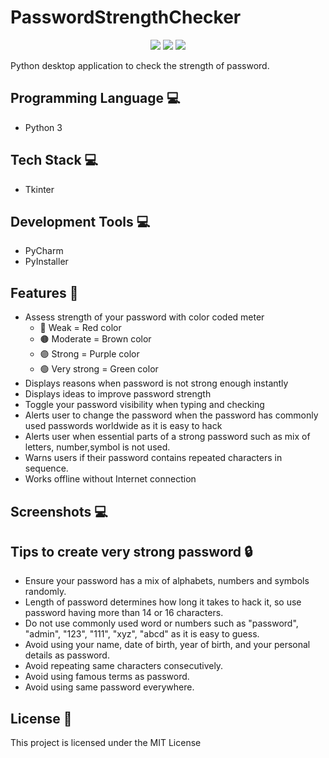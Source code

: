 # PasswordStrengthChecker
<p align="center">
  <img src="https://api.visitorbadge.io/api/visitors?path=https%3A%2F%2Fgithub.com%2Freshmaharidhas%2FPasswordStrengthChecker&label=Visitors&labelColor=%2300ff00&countColor=%23000000&style=flat-square&labelStyle=none"/>
  <img src="https://img.shields.io/github/languages/top/reshmaharidhas/PasswordStrengthChecker?labelColor=%23000000&color=%230000FF"/>
  <img src="https://img.shields.io/github/languages/code-size/reshmaharidhas/PasswordStrengthChecker"/>
</p>
Python desktop application to check the strength of password. 

## Programming Language 💻
- Python 3

## Tech Stack 💻
- Tkinter

## Development Tools 💻
- PyCharm
- PyInstaller

## Features 🎯
- Assess strength of your password with color coded meter
    - 🔴 Weak = Red color 
    - 🟤 Moderate = Brown color
    - 🟣 Strong = Purple color
    - 🟢 Very strong = Green color
- Displays reasons when password is not strong enough instantly
- Displays ideas to improve password strength
- Toggle your password visibility when typing and checking
- Alerts user to change the password when the password has commonly used passwords worldwide as it is easy to hack
- Alerts user when essential parts of a strong password such as mix of letters, number,symbol is not used.
- Warns users if their password contains repeated characters in sequence.
- Works offline without Internet connection

## Screenshots 💻

## Tips to create very strong password 🔒
- Ensure your password has a mix of alphabets, numbers and symbols randomly.
- Length of password determines how long it takes to hack it, so use password having more than 14 or 16 characters.
- Do not use commonly used word or numbers such as "password", "admin", "123", "111", "xyz", "abcd" as it is easy to guess.
- Avoid using your name, date of birth, year of birth, and your personal details as password.
- Avoid repeating same characters consecutively.
- Avoid using famous terms as password.
- Avoid using same password everywhere.

## License 📖
This project is licensed under the MIT License
